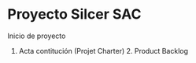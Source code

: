 # Proyecto Silcer SAC
Inicio de proyecto
  1. Acta contitución (Projet Charter)
    2. Product Backlog
